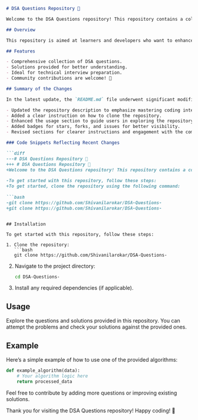 ```markdown
# DSA Questions Repository 🤖

Welcome to the DSA Questions repository! This repository contains a collection of data structure and algorithm questions designed to help you master coding interviews and improve your problem-solving skills.

## Overview

This repository is aimed at learners and developers who want to enhance their understanding of data structures and algorithms. Each question is designed to challenge your coding skills and prepare you for technical interviews.

## Features

- Comprehensive collection of DSA questions.
- Solutions provided for better understanding.
- Ideal for technical interview preparation.
- Community contributions are welcome! 🌟

## Summary of the Changes

In the latest update, the `README.md` file underwent significant modifications to improve clarity and provide more detailed instructions for users. The changes include:

- Updated the repository description to emphasize mastering coding interviews.
- Added a clear instruction on how to clone the repository.
- Enhanced the usage section to guide users in exploring the repository.
- Added badges for stars, forks, and issues for better visibility.
- Revised sections for clearer instructions and engagement with the community.

### Code Snippets Reflecting Recent Changes

```diff
---# DSA Questions Repository 🤖
+++ # DSA Questions Repository 🤖
+Welcome to the DSA Questions repository! This repository contains a collection of data structure and algorithm questions designed to help you master coding interviews and improve your problem-solving skills.
 
-To get started with this repository, follow these steps:
+To get started, clone the repository using the following command:
 
```bash
-git clone https://github.com/Shivanilarokar/DSA-Questions-
+git clone https://github.com/Shivanilarokar/DSA-Questions-
```
```

## Installation

To get started with this repository, follow these steps:

1. Clone the repository:
   ```bash
   git clone https://github.com/Shivanilarokar/DSA-Questions-
   ```

2. Navigate to the project directory:
   ```bash
   cd DSA-Questions-
   ```

3. Install any required dependencies (if applicable).

## Usage

Explore the questions and solutions provided in this repository. You can attempt the problems and check your solutions against the provided ones.

## Example

Here’s a simple example of how to use one of the provided algorithms:

```python
def example_algorithm(data):
    # Your algorithm logic here
    return processed_data
```

Feel free to contribute by adding more questions or improving existing solutions. 

Thank you for visiting the DSA Questions repository! Happy coding! 🚀
```